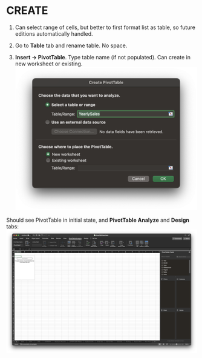 # CREATE

1. Can select range of cells, but better to first format list as table, so future editions automatically handled.

2. Go to **Table** tab and rename table. No space.

3. **Insert &rarr; PivotTable**. Type table name (if not populated). Can create in new worksheet or existing.
![PivotTable Modal](/assets/pivottable-modal.png)

Should see PivotTable in initial state, and **PivotTable Analyze** and **Design** tabs:
![PivotTable Initial](/assets/pivottable-init.png)
